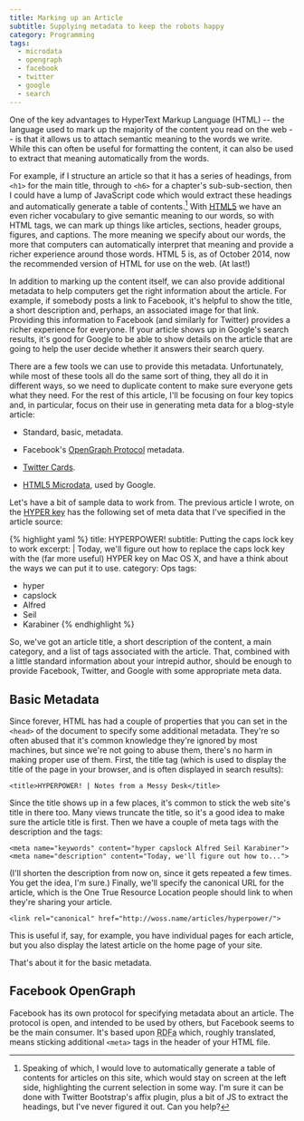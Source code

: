```yaml
---
title: Marking up an Article
subtitle: Supplying metadata to keep the robots happy
category: Programming
tags:
  - microdata
  - opengraph
  - facebook
  - twitter
  - google
  - search
---
```


One of the key advantages to HyperText Markup Language (HTML) -- the language
used to mark up the majority of the content you read on the web -- is that it
allows us to attach semantic meaning to the words we write. While this can
often be useful for formatting the content, it can also be used to extract that
meaning automatically from the words.

For example, if I structure an article so that it has a series of headings,
from `<h1>` for the main title, through to `<h6>` for a chapter's
sub-sub-section, then I could have a lump of JavaScript code which would
extract these headings and automatically generate a table of contents.[^1] With
[HTML5][] we have an even richer vocabulary to give semantic meaning to our
words, so with HTML tags, we can mark up things like articles, sections, header
groups, figures, and captions. The more meaning we specify about our words, the
more that computers can automatically interpret that meaning and provide a
richer experience around those words. HTML 5 is, as of October 2014, now the
recommended version of HTML for use on the web. (At last!)

In addition to marking up the content itself, we can also provide additional
metadata to help computers get the right information about the article. For
example, if somebody posts a link to Facebook, it's helpful to show the title,
a short description and, perhaps, an associated image for that link. Providing
this information to Facebook (and similarly for Twitter) provides a richer
experience for everyone. If your article shows up in Google's search results,
it's good for Google to be able to show details on the article that are going
to help the user decide whether it answers their search query.

There are a few tools we can use to provide this metadata. Unfortunately, while
most of these tools all do the same sort of thing, they all do it in different
ways, so we need to duplicate content to make sure everyone gets what they need. For the rest of this article, I'll be focusing on four key topics and, in particular, focus on their use in generating meta data for a blog-style article:

* Standard, basic, metadata.

* Facebook's [OpenGraph Protocol](http://ogp.me) metadata.

* [Twitter Cards](https://dev.twitter.com/cards/overview).

* [HTML5 Microdata](https://support.google.com/webmasters/answer/176035?hl=en), used by Google.

Let's have a bit of sample data to work from. The previous article I wrote, on the [HYPER key](/articles/hyperpower/) has the following set of meta data that I've specified in the article source:

{% highlight yaml %}
title: HYPERPOWER!
subtitle: Putting the caps lock key to work
excerpt: |
  Today, we'll figure out how to replace the caps lock key
  with the (far more useful) HYPER key on Mac OS X, and
  have a think about the ways we can put it to use.
category: Ops
tags:
  - hyper
  - capslock
  - Alfred
  - Seil
  - Karabiner
{% endhighlight %}

So, we've got an article title, a short description of the content, a main
category, and a list of tags associated with the article. That, combined with a
little standard information about your intrepid author, should be enough to
provide Facebook, Twitter, and Google with some appropriate meta data.

## Basic Metadata

Since forever, HTML has had a couple of properties that you can set in the
`<head>` of the document to specify some additional metadata. They're so often
abused that it's common knowledge they're ignored by most machines, but since
we're not going to abuse them, there's no harm in making proper use of them.
First, the title tag (which is used to display the title of the page in your
browser, and is often displayed in search results):

    <title>HYPERPOWER! | Notes from a Messy Desk</title>

Since the title shows up in a few places, it's common to stick the web site's
title in there too. Many views truncate the title, so it's a good idea to make
sure the article title is first. Then we have a couple of meta tags with the
description and the tags:

    <meta name="keywords" content="hyper capslock Alfred Seil Karabiner">
    <meta name="description" content="Today, we'll figure out how to...">

(I'll shorten the description from now on, since it gets repeated a few times.
You get the idea, I'm sure.) Finally, we'll specify the canonical URL for the article, which is the One True Resource Location people should link to when they're sharing your article.

    <link rel="canonical" href="http://woss.name/articles/hyperpower/">

This is useful if, say, for example, you have individual pages for each
article, but you also display the latest article on the home page of your site.

That's about it for the basic metadata.

## Facebook OpenGraph

Facebook has its own protocol for specifying metadata about an article. The
protocol is open, and intended to be used by others, but Facebook seems to be
the main consumer. It's based upon
<abbr title="Resource Description Framework in attributes">RDFa</abbr> which, roughly translated, means sticking additional `<meta>` tags in the header of your HTML file.
[^1]: Speaking of which, I would love to automatically generate a table of
      contents for articles on this site, which would stay on screen at the left
      side, highlighting the current selection in some way. I'm sure it can be
      done with Twitter Bootstrap's affix plugin, plus a bit of JS to extract
      the headings, but I've never figured it out. Can you help?

[HTML5]: http://www.w3.org/TR/html5/ "A vocabulary and associated APIs for HTML and XHTML"